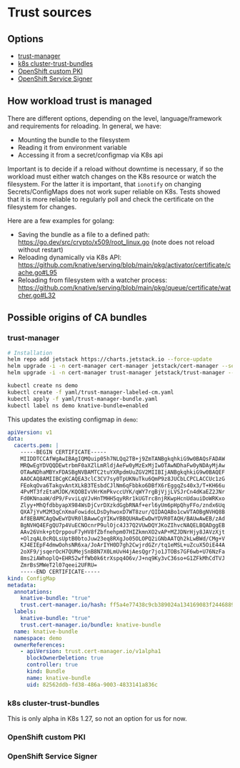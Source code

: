 # Trust sources

## Options
- [trust-manager](https://cert-manager.io/docs/trust/trust-manager/)
- [k8s cluster-trust-bundles](https://kubernetes.io/docs/reference/access-authn-authz/certificate-signing-requests/#cluster-trust-bundles)
- [OpenShift custom PKI](https://docs.openshift.com/container-platform/4.14/networking/configuring-a-custom-pki.html)
- [OpenShift Service Signer](https://docs.openshift.com/container-platform/4.14/security/certificates/service-serving-certificate.html)


## How workload trust is managed

There are different options, depending on the level, language/framework and requirements for reloading. In general, we have:

* Mounting the bundle to the filesystem
* Reading it from environment variable
* Accessing it from a secret/configmap via K8s api

Important is to decide if a reload without downtime is necessary, if so the workload must either watch changes on the K8s resource or watch the filesystem.
For the latter it is important, that `ionotify` on changing Secrets/ConfigMaps does not work super reliable on K8s. Tests showed that it is more reliable to regularly poll and check the certificate on the filesystem for changes.

Here are a few examples for golang:

* Saving the bundle as a file to a defined path: https://go.dev/src/crypto/x509/root_linux.go (note does not reload without restart)
* Reloading dynamically via K8s API: https://github.com/knative/serving/blob/main/pkg/activator/certificate/cache.go#L95
* Reloading from filesystem with a watcher process: https://github.com/knative/serving/blob/main/pkg/queue/certificate/watcher.go#L32


## Possible origins of CA bundles

### trust-manager

```bash
# Installation
helm repo add jetstack https://charts.jetstack.io --force-update
helm upgrade -i -n cert-manager cert-manager jetstack/cert-manager --set installCRDs=true --wait --create-namespace
helm upgrade -i -n cert-manager trust-manager jetstack/trust-manager --wait

kubectl create ns demo
kubectl create -f yaml/trust-manager-labeled-cm.yaml
kubectl apply -f yaml/trust-manager-bundle.yaml
kubectl label ns demo knative-bundle=enabled
```

This updates the existing configmap in `demo`:

```yaml
apiVersion: v1
data:
  cacerts.pem: |
    -----BEGIN CERTIFICATE-----
    MIIDDTCCAfWgAwIBAgIQMQuip05h7NLQq2TB+j9ZmTANBgkqhkiG9w0BAQsFADAW
    MRQwEgYDVQQDEwtrbmF0aXZlLmRldjAeFw0yMzExMjIwOTAwNDhaFw0yNDAyMjAw
    OTAwNDhaMBYxFDASBgNVBAMTC2tuYXRpdmUuZGV2MIIBIjANBgkqhkiG9w0BAQEF
    AAOCAQ8AMIIBCgKCAQEA3clC3CV7sy0TpUKNuTku6QmP9z8JUCbLCPCLACCUc1zG
    FEokqOva6TakgvAntXLkB3TEsbdCJlNm6qFbbko6DBfX6rEggqZs40x3/T+KH66u
    4PvMT3fzEtaMJDK/KQOBIvVHrKmPkvccUYK/qWY7rgBjVjjLVSJrCn4dKaEZ2JNr
    Fd0KNnaaW/dP9/FvviLqVJvHnTMHH5qyRRr1kUGTrc8njRKwpHcnUdauiDoWRKxo
    Zlyy+MhQfdbbyapX984WsDjCvrDXzkdGgbRNAf+erl6yUm6pHpQhyFFo/zndx6Uq
    QXA7jYvM2M3qCnXmaFowidoLDsDyhwoxD7WT8zur/QIDAQABo1cwVTAOBgNVHQ8B
    Af8EBAMCAgQwEwYDVR0lBAwwCgYIKwYBBQUHAwEwDwYDVR0TAQH/BAUwAwEB/zAd
    BgNVHQ4EFgQU7p4VuECNOcnrP9ulOjc4J37Q2VUwDQYJKoZIhvcNAQELBQADggEB
    AAv26Vnk+ptQrppouF7yHV8fZbfnehpm07HIZkmnXO2vAP+MZJDNrHjy8JAVzXjt
    +OlzqAL0cRQLsUptB0btoJuw23eq8RXgJo05OLOPQ2iGNbAATQh2kLwBWd/CMg+V
    KJ4EIEpF4dmwOohsNR6xa/JoArIYH0D7gh2CwjrdGZr/tq1eMSL+uZcuX5OiE44A
    2oXF9/jsqerOcH7QUMejSnB8N7X0LmUvH4jAesQgr7jo1JTOBs7GF6wb+U76NzFa
    8ms2iAWhoplQ+EHR52wffWb0k6trXspq4O6v/J+nq9Ky3vC36so+G1ZFkMhCdTVJ
    ZmrBsSMWeT2l07qeei2UFRU=
    -----END CERTIFICATE-----
kind: ConfigMap
metadata:
  annotations:
    knative-bundle: "true"
    trust.cert-manager.io/hash: ff5a4e77438c9cb389024a134169083f24468899229173f3fa1a3403f1c15acb
  labels:
    knative-bundle: "true"
    trust.cert-manager.io/bundle: knative-bundle
  name: knative-bundle
  namespace: demo
  ownerReferences:
    - apiVersion: trust.cert-manager.io/v1alpha1
      blockOwnerDeletion: true
      controller: true
      kind: Bundle
      name: knative-bundle
      uid: 82562ddb-fd38-486a-9003-4833141a836c
```

### k8s cluster-trust-bundles

This is only alpha in K8s 1.27, so not an option for us for now.


### OpenShift custom PKI


### OpenShift Service Signer

